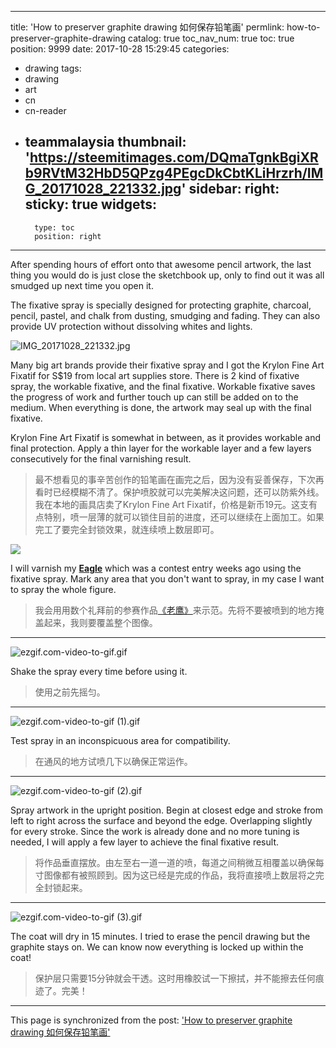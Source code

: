 
---
title: 'How to preserver graphite drawing 如何保存铅笔画'
permlink: how-to-preserver-graphite-drawing
catalog: true
toc_nav_num: true
toc: true
position: 9999
date: 2017-10-28 15:29:45
categories:
- drawing
tags:
- drawing
- art
- cn
- cn-reader
- teammalaysia
thumbnail: 'https://steemitimages.com/DQmaTgnkBgiXRb9RVtM32HbD5QPzg4PEgcDkCbtKLiHrzrh/IMG_20171028_221332.jpg'
sidebar:
    right:
        sticky: true
widgets:
    -
        type: toc
        position: right
---


After spending hours of effort onto that awesome pencil artwork, the last thing you would do is just close the sketchbook up, only to find out it was all smudged up next time you open it. 

The fixative spray is specially designed for protecting graphite, charcoal, pencil, pastel, and chalk from dusting, smudging and fading. They can also provide UV protection without dissolving whites and lights.

![IMG_20171028_221332.jpg](https://steemitimages.com/DQmaTgnkBgiXRb9RVtM32HbD5QPzg4PEgcDkCbtKLiHrzrh/IMG_20171028_221332.jpg)

Many big art brands provide their fixative spray and I got the Krylon Fine Art Fixatif for S$19 from local art supplies store. There is 2 kind of fixative spray, the workable fixative, and the final fixative. Workable fixative saves the progress of work and further touch up can still be added on to the medium. When everything is done, the artwork may seal up with the final fixative. 

Krylon Fine Art Fixatif is somewhat in between, as it provides workable and final protection. Apply a thin layer for the workable layer and a few layers consecutively for the final varnishing result.

> 最不想看见的事辛苦创作的铅笔画在画完之后，因为没有妥善保存，下次再看时已经模糊不清了。保护喷胶就可以完美解决这问题，还可以防紫外线。我在本地的画具店卖了Krylon Fine Art Fixatif，价格是新币19元。这支有点特别，喷一层薄的就可以锁住目前的进度，还可以继续在上面加工。如果完工了要完全封锁效果，就连续喷上数层即可。

![](https://steemitimages.com/DQmWmkk7DA9DCWpdDumHf7Z6JopQpxj2EsbuXkbJHkGCJJm/IMG_20170909_222318.jpg)

I will varnish my **[Eagle](https://steemit.com/drawing/@fr3eze/drawing-contest-of-animal-eagle)** which was a contest entry weeks ago using the fixative spray. Mark any area that you don't want to spray, in my case I want to spray the whole figure.

> 我会用用数个礼拜前的参赛作品[《老鹰》](https://steemit.com/drawing/@fr3eze/drawing-contest-of-animal-eagle)来示范。先将不要被喷到的地方掩盖起来，我则要覆盖整个图像。

------

![ezgif.com-video-to-gif.gif](https://steemitimages.com/DQmdqt6JyPzhXcj4ocC3RBnv7G2NEB9RTcbnBXEky4oeobU/ezgif.com-video-to-gif.gif)

Shake the spray every time before using it. 

> 使用之前先摇匀。

------

![ezgif.com-video-to-gif (1).gif](https://steemitimages.com/DQmVsoYsX9GeLXy8rs6jx3bgD59bern81KeeXPSmcoQVZdE/ezgif.com-video-to-gif%20(1).gif)

Test spray in an inconspicuous area for compatibility.

> 在通风的地方试喷几下以确保正常运作。

------

![ezgif.com-video-to-gif (2).gif](https://steemitimages.com/DQmXBozKnL4Ct9A4QVb6kJ8XtLADMFgF9D6oF1PdLV5sUoi/ezgif.com-video-to-gif%20(2).gif)

Spray artwork in the upright position. Begin at closest edge and stroke from left to right across the surface and beyond the edge. Overlapping slightly for every stroke. Since the work is already done and no more tuning is needed, I will apply a few layer to achieve the final fixative result.

> 将作品垂直摆放。由左至右一道一道的喷，每道之间稍微互相覆盖以确保每寸图像都有被照顾到。因为这已经是完成的作品，我将直接喷上数层将之完全封锁起来。

------

![ezgif.com-video-to-gif (3).gif](https://steemitimages.com/DQmPSxJXad5DX4FV4Qc2iSfnyQf7gBUKAp71UpGUcrMnMM4/ezgif.com-video-to-gif%20(3).gif)

The coat will dry in 15 minutes. I tried to erase the pencil drawing but the graphite stays on. We can know now everything is locked up within the coat!

> 保护层只需要15分钟就会干透。这时用橡胶试一下擦拭，并不能擦去任何痕迹了。完美！

- - -

This page is synchronized from the post: ['How to preserver graphite drawing 如何保存铅笔画'](https://steemit.com/@fr3eze/how-to-preserver-graphite-drawing)
